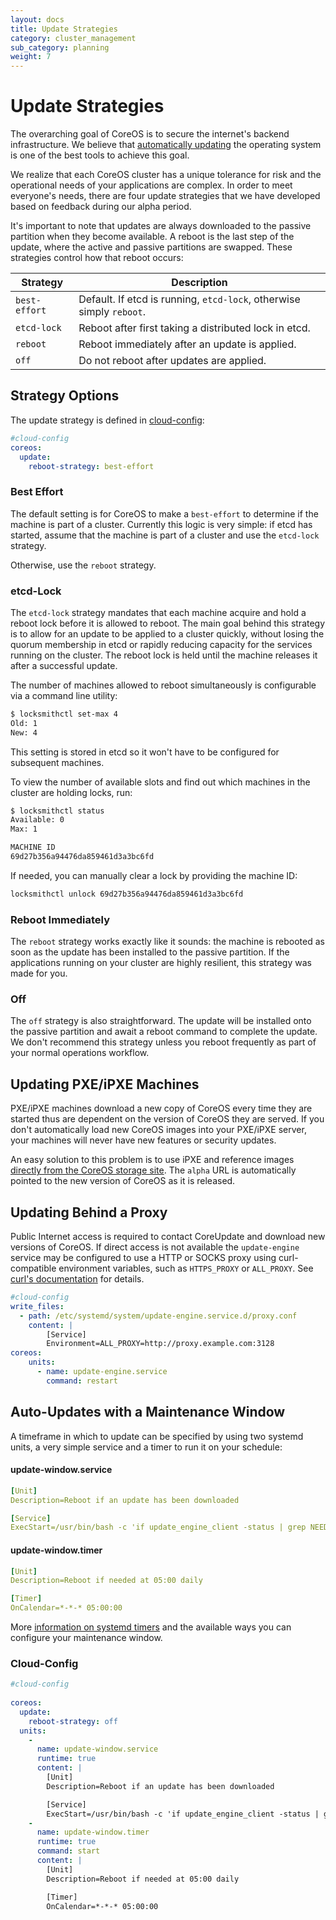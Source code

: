 ```yaml
---
layout: docs
title: Update Strategies
category: cluster_management
sub_category: planning
weight: 7
---
```


# Update Strategies

The overarching goal of CoreOS is to secure the internet's backend infrastructure. We believe that [automatically updating]({{site.url}}/using-coreos/updates) the operating system is one of the best tools to achieve this goal.

We realize that each CoreOS cluster has a unique tolerance for risk and the operational needs of your applications are complex. In order to meet everyone's needs, there are four update strategies that we have developed based on feedback during our alpha period.

It's important to note that updates are always downloaded to the passive partition when they become available. A reboot is the last step of the update, where the active and passive partitions are swapped. These strategies control how that reboot occurs:

| Strategy           | Description |
|--------------------|-------------|
| `best-effort`        | Default. If etcd is running, `etcd-lock`, otherwise simply `reboot`. |
| `etcd-lock`          | Reboot after first taking a distributed lock in etcd. |
| `reboot`             | Reboot immediately after an update is applied. |
| `off`                | Do not reboot after updates are applied. |

## Strategy Options

The update strategy is defined in [cloud-config]({{site.url}}/docs/cluster-management/setup/cloudinit-cloud-config/#coreos):

```yaml
#cloud-config
coreos:
  update:
    reboot-strategy: best-effort
```

### Best Effort

The default setting is for CoreOS to make a `best-effort` to determine if the machine is part of a cluster. Currently this logic is very simple: if etcd has started, assume that the machine is part of a cluster and use the `etcd-lock` strategy.

Otherwise, use the `reboot` strategy.

### etcd-Lock

The `etcd-lock` strategy mandates that each machine acquire and hold a reboot lock before it is allowed to reboot. The main goal behind this strategy is to allow for an update to be applied to a cluster quickly, without losing the quorum membership in etcd or rapidly reducing capacity for the services running on the cluster. The reboot lock is held until the machine releases it after a successful update.

The number of machines allowed to reboot simultaneously is configurable via a command line utility:

```sh
$ locksmithctl set-max 4
Old: 1
New: 4
```

This setting is stored in etcd so it won't have to be configured for subsequent machines.

To view the number of available slots and find out which machines in the cluster are holding locks, run:

```sh
$ locksmithctl status
Available: 0
Max: 1

MACHINE ID
69d27b356a94476da859461d3a3bc6fd
```

If needed, you can manually clear a lock by providing the machine ID:

```sh
locksmithctl unlock 69d27b356a94476da859461d3a3bc6fd
```

### Reboot Immediately

The `reboot` strategy works exactly like it sounds: the machine is rebooted as soon as the update has been installed to the passive partition. If the applications running on your cluster are highly resilient, this strategy was made for you.

### Off

The `off` strategy is also straightforward. The update will be installed onto the passive partition and await a reboot command to complete the update. We don't recommend this strategy unless you reboot frequently as part of your normal operations workflow.

## Updating PXE/iPXE Machines

PXE/iPXE machines download a new copy of CoreOS every time they are started thus are dependent on the version of CoreOS they are served. If you don't automatically load new CoreOS images into your PXE/iPXE server, your machines will never have new features or security updates.

An easy solution to this problem is to use iPXE and reference images [directly from the CoreOS storage site]({{site.url}}/docs/running-coreos/bare-metal/booting-with-ipxe/#setting-up-the-boot-script). The `alpha` URL is automatically pointed to the new version of CoreOS as it is released.

## Updating Behind a Proxy

Public Internet access is required to contact CoreUpdate and download new versions of CoreOS.
If direct access is not available the `update-engine` service may be configured to use a HTTP or SOCKS proxy using curl-compatible environment variables, such as `HTTPS_PROXY` or `ALL_PROXY`.
See [curl's documentation](http://curl.haxx.se/docs/manpage.html#ALLPROXY) for details.

```yaml
#cloud-config
write_files:
  - path: /etc/systemd/system/update-engine.service.d/proxy.conf
    content: |
        [Service]
        Environment=ALL_PROXY=http://proxy.example.com:3128
coreos:
    units:
      - name: update-engine.service
        command: restart
```

## Auto-Updates with a Maintenance Window

A timeframe in which to update can be specified by using two systemd units, a very simple service and a timer to run it on your schedule:

#### update-window.service

```yaml
[Unit]
Description=Reboot if an update has been downloaded

[Service]
ExecStart=/usr/bin/bash -c 'if update_engine_client -status | grep NEED_REBOOT; then reboot; fi'
```

#### update-window.timer

```yaml
[Unit]
Description=Reboot if needed at 05:00 daily

[Timer]
OnCalendar=*-*-* 05:00:00
```

More [information on systemd timers](http://www.freedesktop.org/software/systemd/man/systemd.timer.html) and the available ways you can configure your maintenance window.

### Cloud-Config

```yaml
#cloud-config
 
coreos:
  update:
    reboot-strategy: off
  units:
    -
      name: update-window.service
      runtime: true
      content: |
        [Unit]
        Description=Reboot if an update has been downloaded

        [Service]
        ExecStart=/usr/bin/bash -c 'if update_engine_client -status | grep NEED_REBOOT; then locksmithctl reboot; fi' 
    -
      name: update-window.timer
      runtime: true
      command: start
      content: |
        [Unit]
        Description=Reboot if needed at 05:00 daily

        [Timer]
        OnCalendar=*-*-* 05:00:00
```
